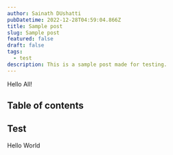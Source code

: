```yaml
---
author: Sainath DUshatti
pubDatetime: 2022-12-28T04:59:04.866Z
title: Sample post
slug: Sample post
featured: false
draft: false
tags:
  - test
description: This is a sample post made for testing.
---
```


Hello All!

## Table of contents

## Test

Hello World